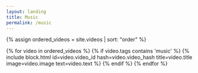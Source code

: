 ```yaml
---
layout: landing
title: Music
permalink: /music
---
```


{% assign ordered_videos = site.videos | sort: "order" %}
<div class="gallery">
    {% for video in ordered_videos %}
        {% if video.tags contains 'music' %}
            {% include block.html id=video.video_id hash=video.video_hash title=video.title image=video.image text=video.text %}
        {% endif %}
    {% endfor %}
</div>